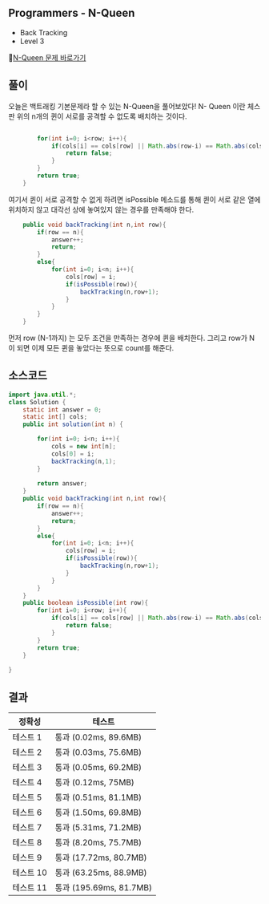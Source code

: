 ## Programmers - N-Queen 
- Back Tracking
- Level 3

🔗[N-Queen 문제 바로가기](https://programmers.co.kr/learn/courses/30/lessons/12952)


## 풀이

오늘은 백트래킹 기본문제라 할 수 있는 N-Queen을 풀어보았다! 
N- Queen 이란 체스판 위의 n개의 퀸이 서로를 공격할 수 없도록 배치하는 것이다.

~~~java

        for(int i=0; i<row; i++){
            if(cols[i] == cols[row] || Math.abs(row-i) == Math.abs(cols[row]-cols[i])){
                return false;
            }
        }
        return true;
    }
~~~

여기서 퀸이 서로 공격할 수 없게 하려면 isPossible 메소드를 통해
퀸이 서로 같은 열에 위치하지 않고 대각선 상에 놓여있지 않는 경우를 만족해야 한다.

~~~java
    public void backTracking(int n,int row){
        if(row == n){
            answer++;
            return;
        }
        else{
            for(int i=0; i<n; i++){
                cols[row] = i;
                if(isPossible(row)){
                    backTracking(n,row+1);
                }
            }
        }
    }
~~~

먼저 row (N-1까지) 는 모두 조건을 만족하는 경우에 퀸을 배치한다. 
그리고 row가 N이 되면 이제 모든 퀸을 놓았다는 뜻으로 count를 해준다.


## 소스코드
~~~java
import java.util.*;
class Solution {
    static int answer = 0;
    static int[] cols;
    public int solution(int n) {

        for(int i=0; i<n; i++){
            cols = new int[n];
            cols[0] = i;
            backTracking(n,1);
        }
        
        return answer;
    }
    public void backTracking(int n,int row){
        if(row == n){
            answer++;
            return;
        }
        else{
            for(int i=0; i<n; i++){
                cols[row] = i;
                if(isPossible(row)){
                    backTracking(n,row+1);
                }
            }
        }
    }
    public boolean isPossible(int row){
        for(int i=0; i<row; i++){
            if(cols[i] == cols[row] || Math.abs(row-i) == Math.abs(cols[row]-cols[i])){
                return false;
            }
        }
        return true;
    }
    
}

~~~

## 결과 

| 정확성  | 테스트 |
|----|----|
|테스트 1 |	통과 (0.02ms, 89.6MB)|
|테스트 2 |	통과 (0.03ms, 75.6MB)|
|테스트 3 |	통과 (0.05ms, 69.2MB)|
|테스트 4 |	통과 (0.12ms, 75MB)|
|테스트 5 |	통과 (0.51ms, 81.1MB)|
|테스트 6 |	통과 (1.50ms, 69.8MB)|
|테스트 7 |	통과 (5.31ms, 71.2MB)|
|테스트 8 |	통과 (8.20ms, 75.7MB)|
|테스트 9 |	통과 (17.72ms, 80.7MB)|
|테스트 10 |	통과 (63.25ms, 88.9MB)|
|테스트 11 |	통과 (195.69ms, 81.7MB)|
